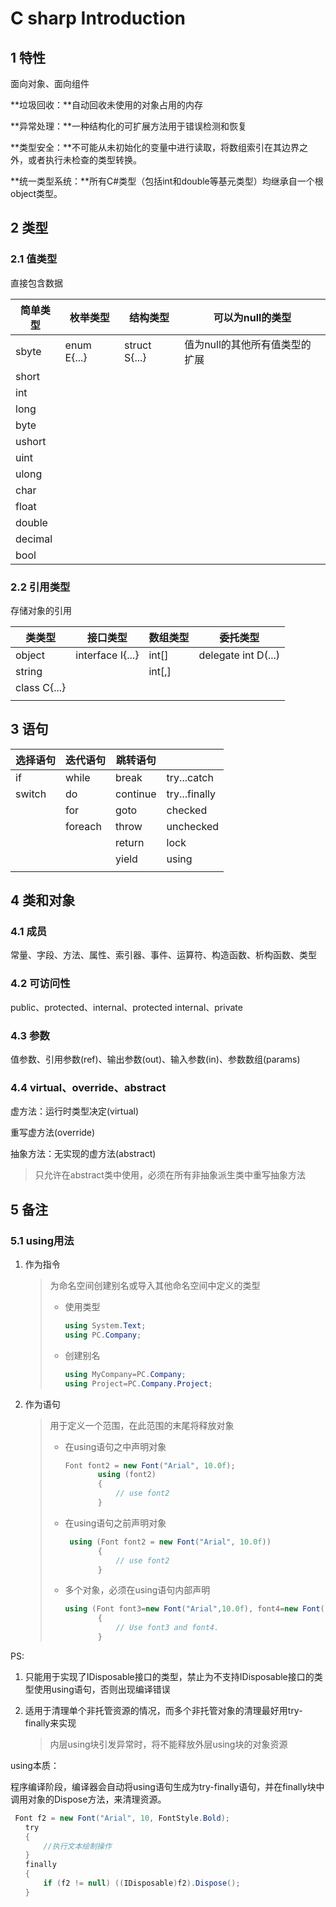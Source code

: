 # C sharp Introduction

## 1 特性

面向对象、面向组件

**垃圾回收：**自动回收未使用的对象占用的内存

**异常处理：**一种结构化的可扩展方法用于错误检测和恢复

**类型安全：**不可能从未初始化的变量中进行读取，将数组索引在其边界之外，或者执行未检查的类型转换。



**统一类型系统：**所有C#类型（包括int和double等基元类型）均继承自一个根object类型。



## 2 类型

### 2.1 值类型

直接包含数据

| 简单类型 | 枚举类型    | 结构类型      | 可以为null的类型               |
| -------- | ----------- | ------------- | ------------------------------ |
| sbyte    | enum E{...} | struct S{...} | 值为null的其他所有值类型的扩展 |
| short    |             |               |                                |
| int      |             |               |                                |
| long     |             |               |                                |
| byte     |             |               |                                |
| ushort   |             |               |                                |
| uint     |             |               |                                |
| ulong    |             |               |                                |
| char     |             |               |                                |
| float    |             |               |                                |
| double   |             |               |                                |
| decimal  |             |               |                                |
| bool     |             |               |                                |



### 2.2 引用类型

存储对象的引用

| 类类型       | 接口类型         | 数组类型 | 委托类型            |
| ------------ | ---------------- | -------- | ------------------- |
| object       | interface I{...} | int[]    | delegate int D(...) |
| string       |                  | int[,]   |                     |
| class C{...} |                  |          |                     |
|              |                  |          |                     |

## 3 语句

| 选择语句 | 迭代语句 | 跳转语句 |               |
| -------- | -------- | -------- | ------------- |
| if       | while    | break    | try...catch   |
| switch   | do       | continue | try...finally |
|          | for      | goto     | checked       |
|          | foreach  | throw    | unchecked     |
|          |          | return   | lock          |
|          |          | yield    | using         |
|          |          |          |               |

## 4 类和对象

### 4.1 成员

常量、字段、方法、属性、索引器、事件、运算符、构造函数、析构函数、类型

### 4.2 可访问性

public、protected、internal、protected internal、private

### 4.3 参数

值参数、引用参数(ref)、输出参数(out)、输入参数(in)、参数数组(params)

### 4.4 virtual、override、abstract

虚方法：运行时类型决定(virtual)

重写虚方法(override)

抽象方法：无实现的虚方法(abstract)

> 只允许在abstract类中使用，必须在所有非抽象派生类中重写抽象方法

## 5 备注

### 5.1 using用法

1. 作为指令

   > 为命名空间创建别名或导入其他命名空间中定义的类型
   >
   > * 使用类型
   >
   >   ```c#
   >   using System.Text;
   >   using PC.Company;
   >   ```
   >
   > * 创建别名
   >
   >   ```c#
   >   using MyCompany=PC.Company;
   >   using Project=PC.Company.Project;
   >   ```
   >
   >   

2. 作为语句

   > 用于定义一个范围，在此范围的末尾将释放对象
   >
   > * 在using语句之中声明对象
   >
   >   ```c#
   >   Font font2 = new Font("Arial", 10.0f);
   >   　　    using (font2)
   >   　　    {
   >   　　        // use font2
   >   　　    }
   >   ```
   >
   > * 在using语句之前声明对象
   >
   >   ```c#
   >    using (Font font2 = new Font("Arial", 10.0f))
   >   　　    {
   >   　　        // use font2
   >   　　    }
   >   ```
   >
   > * 多个对象，必须在using语句内部声明
   >
   >   ```c#
   >   using (Font font3=new Font("Arial",10.0f), font4=new Font("Arial",10.0f))
   >   　　    {
   >   　　        // Use font3 and font4.
   >   　　    }
   >   ```



PS:

1. 只能用于实现了IDisposable接口的类型，禁止为不支持IDisposable接口的类型使用using语句，否则出现编译错误

2. 适用于清理单个非托管资源的情况，而多个非托管对象的清理最好用try-finally来实现

   > 内层using块引发异常时，将不能释放外层using块的对象资源



using本质：

​		程序编译阶段，编译器会自动将using语句生成为try-finally语句，并在finally块中调用对象的Dispose方法，来清理资源。

```c#
 Font f2 = new Font("Arial", 10, FontStyle.Bold);
　　try
　　{
　　    //执行文本绘制操作
　　}
　　finally
　　{
　　    if (f2 != null) ((IDisposable)f2).Dispose();
　　}
```

